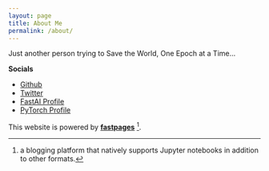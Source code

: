 ```yaml
---
layout: page
title: About Me
permalink: /about/
---
```


Just another person trying to Save the World, One Epoch at a Time...

**Socials**
- [Github](https://github.com/AmarSaini/)
- [Twitter](https://twitter.com/unoverfittable)
- [FastAI Profile](https://forums.fast.ai/u/_epoching_/)
- [PyTorch Profile](https://discuss.pytorch.org/u/epoching/)

This website is powered by **[fastpages](https://github.com/fastai/fastpages)** [^1].



[^1]:a blogging platform that natively supports Jupyter notebooks in addition to other formats.
